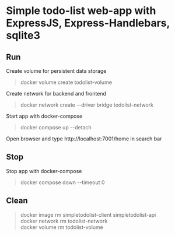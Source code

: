 # Simple todo-list web-app with ExpressJS, Express-Handlebars, sqlite3

## Run

Create volume for persistent data storage

> docker volume create todolist-volume

Create network for backend and frontend

> docker network create --driver bridge todolist-network

Start app with docker-compose

> docker compose up --detach

Open browser and type http://localhost:7001/home in search bar

## Stop

Stop app with docker-compose

> docker compose down --timeout 0

## Clean

> docker image rm simpletodolist-client simpletodolist-api  
> docker network rm todolist-network  
> docker volume rm todolist-volume